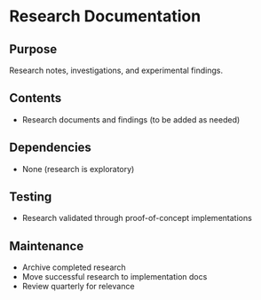 # Research Documentation

## Purpose
Research notes, investigations, and experimental findings.

## Contents
- Research documents and findings (to be added as needed)

## Dependencies
- None (research is exploratory)

## Testing
- Research validated through proof-of-concept implementations

## Maintenance
- Archive completed research
- Move successful research to implementation docs
- Review quarterly for relevance